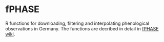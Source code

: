 # fPHASE
R functions for downloading, filtering and interpolating phenological observations in Germany. The functions are decribed in detail in [fPHASE wiki](https://github.com/EMRAgit/fPHASE/wiki).
